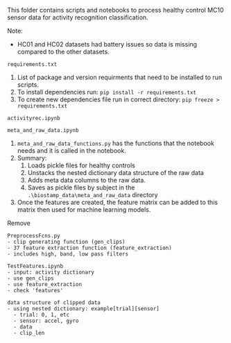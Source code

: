 This folder contains scripts and notebooks to process healthy control MC10 sensor data
for activity recognition classification.

Note:
- HC01 and HC02 datasets had battery issues so data is missing compared to the other datasets.

`requirements.txt`
1. List of package and version requirments that need to be installed to run scripts.
1. To install dependencies run: `pip install -r requirements.txt`
1. To create new dependencies file run in correct directory: `pip freeze > requirements.txt`

`activityrec.ipynb`




`meta_and_raw_data.ipynb`
1. `meta_and_raw_data_functions.py` has the functions that the notebook needs and
it is called in the notebook.
1. Summary:
    1. Loads pickle files for healthy controls
    1. Unstacks the nested dictionary data structure of the raw data
    1. Adds meta data columns to the raw data.
    1. Saves as pickle files by subject in the `.\biostamp_data\meta_and_raw_data` directory
1. Once the features are created, the feature matrix can be added to this matrix then used 
for machine learning models.





Remove
```
PreprocessFcns.py
- clip generating function (gen_clips)
- 37 feature extraction function (feature_extraction)
- includes high, band, low pass filters

TestFeatures.ipynb
- input: activity dictionary
- use gen_clips
- use feature_extraction
- check 'features'

data structure of clipped data
- using nested dictionary: example[trial][sensor]
  - trial: 0, 1, etc
  - sensor: accel, gyro
  - data
  - clip_len
```